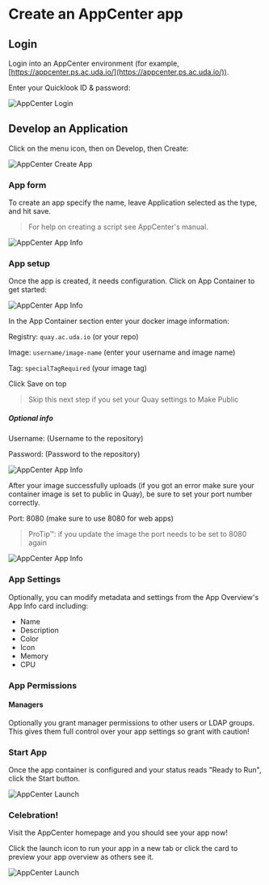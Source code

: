 # Create an AppCenter app

## Login

Login into an AppCenter environment (for example, [https://appcenter.ps.ac.uda.io/](https://appcenter.ps.ac.uda.io/)). 

Enter your Quicklook ID & password:

![AppCenter Login](assets/images/appcenter_login.png)

## Develop an Application

Click on the menu icon, then on Develop, then Create:

![AppCenter Create App](assets/images/appcenter-create-app.png)

### App form

To create an app specify the name, leave Application selected as the type, and hit save.

> For help on creating a script see AppCenter's manual.

![AppCenter App Info](assets/images/appcenter_creation-form.png)

### App setup

Once the app is created, it needs configuration.  Click on App Container to get started:

![AppCenter App Info](assets/images/appcenter_creation-setup.png)

In the App Container section enter your docker image information:

Registry: `quay.ac.uda.io` (or your repo)

Image: `username/image-name` (enter your username and image name)

Tag: `specialTagRequired` (your image tag)

Click Save on top

> Skip this next step if you set your Quay settings to Make Public

##### Optional info

Username: (Username to the repository)

Password: (Password to the repository)

![AppCenter App Info](assets/images/appcenter-container.png)

After your image successfully uploads (if you got an error make sure your container image is set to public in Quay), be sure to set your port number correctly.

Port: 8080 (make sure to use 8080 for web apps)

> ProTip&trade;: if you update the image the port needs to be set to 8080 again

![AppCenter App Info](assets/images/appcenter-app-configuration.png)

### App Settings

Optionally, you can modify metadata and settings from the App Overview's App Info card including: 
- Name
- Description
- Color
- Icon
- Memory
- CPU

### App Permissions

#### Managers

Optionally you grant manager permissions to other users or LDAP groups. This gives them full control over your app settings so grant with caution!

### Start App

Once the app container is configured and your status reads "Ready to Run", click the Start button.

![AppCenter Launch](assets/images/appcenter-ready.png)

### Celebration!

Visit the AppCenter homepage and you should see your app now!

Click the launch icon to run your app in a new tab or click the card to preview your app overview as others see it.

![AppCenter Launch](assets/images/appcenter-launch.png)
